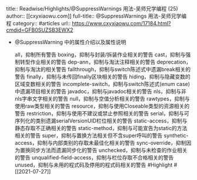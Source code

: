 title:: Readwise/Highlights/@SuppressWarnings 用法-吴师兄学编程 (25)
author:: [[cxyxiaowu.com]]
full-title:: @SuppressWarnings 用法-吴师兄学编程
category:: #articles
url:: https://www.cxyxiaowu.com/17184.html?cmdid=GFB0SUZSB3EWX2

- @SuppressWarning 中的属性介绍以及属性说明
  
  all，抑制所有警告
  boxing，抑制与封装/拆装作业相关的警告
  cast，抑制与强制转型作业相关的警告
  dep-ann，抑制与淘汰注释相关的警告
  deprecation，抑制与淘汰的相关警告
  fallthrough，抑制与switch陈述式中遗漏break相关的警告
  finally，抑制与未传回finally区块相关的警告
  hiding，抑制与隐藏变数的区域变数相关的警告
  incomplete-switch，抑制与switch陈述式(enum case)中遗漏项目相关的警告
  javadoc，抑制与javadoc相关的警告
  nls，抑制与非nls字串文字相关的警告
  null，抑制与空值分析相关的警告
  rawtypes，抑制与使用raw类型相关的警告
  resource，抑制与使用Closeable类型的资源相关的警告
  restriction，抑制与使用不建议或禁止参照相关的警告
  serial，抑制与可序列化的类别遗漏serialVersionUID栏位相关的警告
  static-access，抑制与静态存取不正确相关的警告
  static-method，抑制与可能宣告为static的方法相关的警告
  super，抑制与置换方法相关但不含super呼叫的警告
  synthetic-access，抑制与内部类别的存取未最佳化相关的警告
  sync-override，抑制因为置换同步方法而遗漏同步化的警告
  unchecked，抑制与未检查的作业相关的警告
  unqualified-field-access，抑制与栏位存取不合格相关的警告
  unused，抑制与未用的程式码及停用的程式码相关的警告 #Highlight #[[2021-07-27]]